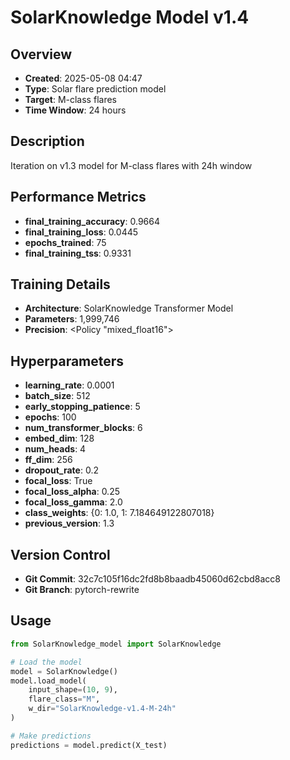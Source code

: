 # SolarKnowledge Model v1.4

## Overview
- **Created**: 2025-05-08 04:47
- **Type**: Solar flare prediction model
- **Target**: M-class flares
- **Time Window**: 24 hours

## Description
Iteration on v1.3 model for M-class flares with 24h window

## Performance Metrics
- **final_training_accuracy**: 0.9664
- **final_training_loss**: 0.0445
- **epochs_trained**: 75
- **final_training_tss**: 0.9331


## Training Details
- **Architecture**: SolarKnowledge Transformer Model
- **Parameters**: 1,999,746
- **Precision**: <Policy "mixed_float16">

## Hyperparameters
- **learning_rate**: 0.0001
- **batch_size**: 512
- **early_stopping_patience**: 5
- **epochs**: 100
- **num_transformer_blocks**: 6
- **embed_dim**: 128
- **num_heads**: 4
- **ff_dim**: 256
- **dropout_rate**: 0.2
- **focal_loss**: True
- **focal_loss_alpha**: 0.25
- **focal_loss_gamma**: 2.0
- **class_weights**: {0: 1.0, 1: 7.184649122807018}
- **previous_version**: 1.3

## Version Control
- **Git Commit**: 32c7c105f16dc2fd8b8baadb45060d62cbd8acc8
- **Git Branch**: pytorch-rewrite

## Usage
```python
from SolarKnowledge_model import SolarKnowledge

# Load the model
model = SolarKnowledge()
model.load_model(
    input_shape=(10, 9),
    flare_class="M",
    w_dir="SolarKnowledge-v1.4-M-24h"
)

# Make predictions
predictions = model.predict(X_test)
```
